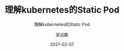 ---
layout:     post 
title:      "理解kubernetes的Static Pod"
subtitle:   "理解kubernetes的Static Pod"
description: " "
date:       2021-02-07
author:     "梁远鹏"
image: "https://res.cloudinary.com/lyp/image/upload/v1612709780/hugo/blog.github.io/pexels-matt-hardy-2568001.jpg"
published: false
tags:
    - kubernetes
    - CloudNative
    - 玩转Kubernetes
categories: 
    - kubernetes
---